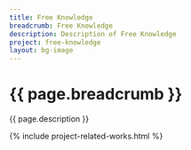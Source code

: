 ```yaml
---
title: Free Knowledge
breadcrumb: Free Knowledge 
description: Description of Free Knowledge
project: free-knowledge
layout: bg-image
---
```

# {{ page.breadcrumb }}

{{ page.description }}

{% include project-related-works.html %}
